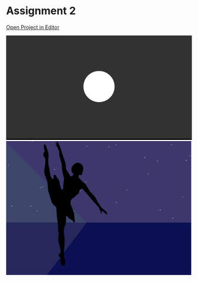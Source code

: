 # Assignment 2

[Open Project in Editor](http://pucd2035-e-f15.github.io/class_notes/p5_lab.html?https://raw.githubusercontent.com/bateelsaber/assignment_2/master/sketch.js)

![Output](output.png)
![Output](output2.png)


